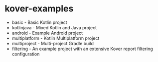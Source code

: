 # kover-examples

* basic - Basic Kotlin project
* kotlinjava - Mixed Kotlin and Java project
* android - Example Android project
* multiplatform - Kotlin Multiplatform project
* multiproject - Multi-project Gradle build
* filtering - An example project with an extensive Kover report filtering configuration
